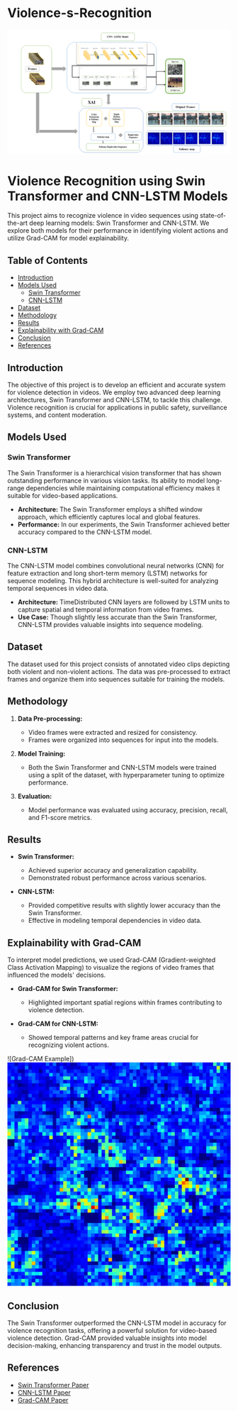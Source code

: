 # Violence-s-Recognition
![Alt Text](framework.png)
# Violence Recognition using Swin Transformer and CNN-LSTM Models

This project aims to recognize violence in video sequences using state-of-the-art deep learning models: Swin Transformer and CNN-LSTM. We explore both models for their performance in identifying violent actions and utilize Grad-CAM for model explainability.

## Table of Contents

- [Introduction](#introduction)
- [Models Used](#models-used)
  - [Swin Transformer](#swin-transformer)
  - [CNN-LSTM](#cnn-lstm)
- [Dataset](#dataset)
- [Methodology](#methodology)
- [Results](#results)
- [Explainability with Grad-CAM](#explainability-with-grad-cam)
- [Conclusion](#conclusion)
- [References](#references)

## Introduction

The objective of this project is to develop an efficient and accurate system for violence detection in videos. We employ two advanced deep learning architectures, Swin Transformer and CNN-LSTM, to tackle this challenge. Violence recognition is crucial for applications in public safety, surveillance systems, and content moderation.

## Models Used

### Swin Transformer

The Swin Transformer is a hierarchical vision transformer that has shown outstanding performance in various vision tasks. Its ability to model long-range dependencies while maintaining computational efficiency makes it suitable for video-based applications.

- **Architecture:** The Swin Transformer employs a shifted window approach, which efficiently captures local and global features.
- **Performance:** In our experiments, the Swin Transformer achieved better accuracy compared to the CNN-LSTM model.

### CNN-LSTM

The CNN-LSTM model combines convolutional neural networks (CNN) for feature extraction and long short-term memory (LSTM) networks for sequence modeling. This hybrid architecture is well-suited for analyzing temporal sequences in video data.

- **Architecture:** TimeDistributed CNN layers are followed by LSTM units to capture spatial and temporal information from video frames.
- **Use Case:** Though slightly less accurate than the Swin Transformer, CNN-LSTM provides valuable insights into sequence modeling.

## Dataset

The dataset used for this project consists of annotated video clips depicting both violent and non-violent actions. The data was pre-processed to extract frames and organize them into sequences suitable for training the models.

## Methodology

1. **Data Pre-processing:**
   - Video frames were extracted and resized for consistency.
   - Frames were organized into sequences for input into the models.

2. **Model Training:**
   - Both the Swin Transformer and CNN-LSTM models were trained using a split of the dataset, with hyperparameter tuning to optimize performance.

3. **Evaluation:**
   - Model performance was evaluated using accuracy, precision, recall, and F1-score metrics.

## Results

- **Swin Transformer:**
  - Achieved superior accuracy and generalization capability.
  - Demonstrated robust performance across various scenarios.

- **CNN-LSTM:**
  - Provided competitive results with slightly lower accuracy than the Swin Transformer.
  - Effective in modeling temporal dependencies in video data.

## Explainability with Grad-CAM

To interpret model predictions, we used Grad-CAM (Gradient-weighted Class Activation Mapping) to visualize the regions of video frames that influenced the models' decisions.

- **Grad-CAM for Swin Transformer:**
  - Highlighted important spatial regions within frames contributing to violence detection.

- **Grad-CAM for CNN-LSTM:**
  - Showed temporal patterns and key frame areas crucial for recognizing violent actions.

![Grad-CAM Example])
![Alt Text](integrated_saliency_Map5.png)

## Conclusion

The Swin Transformer outperformed the CNN-LSTM model in accuracy for violence recognition tasks, offering a powerful solution for video-based violence detection. Grad-CAM provided valuable insights into model decision-making, enhancing transparency and trust in the model outputs.

## References

- [Swin Transformer Paper](https://arxiv.org/abs/2103.14030)
- [CNN-LSTM Paper](https://arxiv.org/abs/1506.04214)
- [Grad-CAM Paper](https://arxiv.org/abs/1610.02391)


